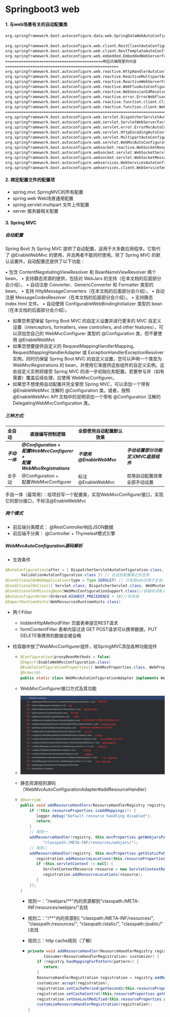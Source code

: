 # Springboot3 web

#### 1. 与web场景有关的自动配置类

```properties
org.springframework.boot.autoconfigure.data.web.SpringDataWebAutoConfiguration

org.springframework.boot.autoconfigure.web.client.RestClientAutoConfiguration
org.springframework.boot.autoconfigure.web.client.RestTemplateAutoConfiguration
org.springframework.boot.autoconfigure.web.embedded.EmbeddedWebServerFactoryCustomizerAutoConfiguration
===========================================响应式编程里的内容==================================================
org.springframework.boot.autoconfigure.web.reactive.HttpHandlerAutoConfiguration
org.springframework.boot.autoconfigure.web.reactive.ReactiveMultipartAutoConfiguration
org.springframework.boot.autoconfigure.web.reactive.ReactiveWebServerFactoryAutoConfiguration
org.springframework.boot.autoconfigure.web.reactive.WebFluxAutoConfiguration
org.springframework.boot.autoconfigure.web.reactive.WebSessionIdResolverAutoConfiguration
org.springframework.boot.autoconfigure.web.reactive.error.ErrorWebFluxAutoConfiguration
org.springframework.boot.autoconfigure.web.reactive.function.client.ClientHttpConnectorAutoConfiguration
org.springframework.boot.autoconfigure.web.reactive.function.client.WebClientAutoConfiguration
==========================================================================================================
org.springframework.boot.autoconfigure.web.servlet.DispatcherServletAutoConfiguration
org.springframework.boot.autoconfigure.web.servlet.ServletWebServerFactoryAutoConfiguration
org.springframework.boot.autoconfigure.web.servlet.error.ErrorMvcAutoConfiguration
org.springframework.boot.autoconfigure.web.servlet.HttpEncodingAutoConfiguration
org.springframework.boot.autoconfigure.web.servlet.MultipartAutoConfiguration
org.springframework.boot.autoconfigure.web.servlet.WebMvcAutoConfiguration
org.springframework.boot.autoconfigure.websocket.reactive.WebSocketReactiveAutoConfiguration
org.springframework.boot.autoconfigure.websocket.servlet.WebSocketServletAutoConfiguration
org.springframework.boot.autoconfigure.websocket.servlet.WebSocketMessagingAutoConfiguration
org.springframework.boot.autoconfigure.webservices.WebServicesAutoConfiguration
org.springframework.boot.autoconfigure.webservices.client.WebServiceTemplateAutoConfiguration
```

#### 2. 绑定配置文件的配置项

- spring.mvc    SpringMVC的所有配置
- spring.web    Web场景通用配置  
- spring.servlet.multipart    文件上传配置
- server   服务器相关配置

#### 3. Spring MVC

#####  自动配置

Spring Boot 为 Spring MVC 提供了自动配置，适用于大多数应用程序。它取代了 @EnableWebMvc 的使用，并且两者不能同时使用。除了 Spring MVC 的默认设置外，自动配置还提供了以下功能：

•  包含 ContentNegotiatingViewResolver 和 BeanNameViewResolver 两个 bean。
• 支持静态资源的提供，包括对 WebJars 的支持（在本文档的后面部分会介绍）。
• 自动注册 Converter、GenericConverter 和 Formatter 类型的 bean。
• 支持 HttpMessageConverters（在本文档的后面部分会介绍）。
• 自动注册 MessageCodesResolver（在本文档的后面部分会介绍）。
• 支持静态 index.html 文件。
• 自动使用 ConfigurableWebBindingInitializer 类型的 bean（在本文档的后面部分会介绍）。

- 如果您希望保留 Spring Boot MVC 的自定义设置并进行更多的 MVC 自定义设置（interceptors, formatters, view controllers, and other features），可以添加您自己的 WebMvcConfigurer 类型的 @Configuration 类，但不要使用 @EnableWebMvc
- 如果您想要提供自定义的 RequestMappingHandlerMapping、RequestMappingHandlerAdapter 或 ExceptionHandlerExceptionResolver 实例，同时仍保留 Spring Boot MVC 的自定义设置，您可以声明一个类型为 WebMvcRegistrations 的 bean，并使用它来提供这些组件的自定义实例。这些自定义实例将接受 Spring MVC 的进一步初始化和配置。若要参与并（如有需要）覆盖后续处理，应使用 WebMvcConfigurer。
- 如果您不想使用自动配置并完全掌控 Spring MVC，可以添加一个带有 @EnableWebMvc 注解的 @Configuration 类。或者，按照 @EnableWebMvc API 文档中的说明添加一个带有 @Configuration 注解的 DelegatingWebMvcConfiguration 类。

##### 三种方式:

| 全自动         | 直接编写控制逻辑                                             | 全部使用自动配置默认效果  |                                       |
| :------------- | ------------------------------------------------------------ | ------------------------- | ------------------------------------- |
| ***手动一体*** | ***@Configuration + <br />配置WebMvcConfigurer + <br />配置 WebMvcRegistrations*** | ***不使用@EnableWebMvc*** | ***手动设置部分功能定义MVC底层组件*** |
| 全手动         | @Configuration + <br />配置WebMvcConfigurer                  | 标注@EnableWebMvc         | 禁用自动配置效果<br />全部手动设置    |

手自一体（最常用）：给项目写一个配置类，实现WebMvcConfigurer接口，实现它的部分接口，不标注@EnableWebMvc

##### 两个模式

- 前后端分离模式： @RestController响应JSON数据
- 前后端不分离： @Controller + Thymeleaf模式引擎

##### WebMvcAutoConfiguration源码解析

- 生效条件

```java
@AutoConfiguration(after = { DispatcherServletAutoConfiguration.class, TaskExecutionAutoConfiguration.class,
       ValidationAutoConfiguration.class }) // 在这些配置类之后生效
@ConditionalOnWebApplication(type = Type.SERVLET) // 只有是web应用才生效，类型还得是servlet（区别于reaction编程）
@ConditionalOnClass({ Servlet.class, DispatcherServlet.class, WebMvcConfigurer.class })
@ConditionalOnMissingBean(WebMvcConfigurationSupport.class)//容器中没有才会生效，为自定义提供了方便
@AutoConfigureOrder(Ordered.HIGHEST_PRECEDENCE + 10)//优先级
@ImportRuntimeHints(WebResourcesRuntimeHints.class)
```

- 两个Filter

  - hiddenHttpMethodFilter	页面表单提交REST请求
  - formContentFilter      表单内容过滤  GET POST请求可以携带数据，PUT DELETE等携带的数据会被会略

- 给容器中放了WebMvcConfigurer组件，给SpringMVC添加各种功能组件

  - ```java
    @Configuration(proxyBeanMethods = false)
    @Import(EnableWebMvcConfiguration.class)
    @EnableConfigurationProperties({ WebMvcProperties.class, WebProperties.class })
    @Order(0)
    public static class WebMvcAutoConfigurationAdapter implements WebMvcConfigurer, ServletContextAware {}
    ```

  - WebMvcConfigurer接口方式及其功能

  - ![WebMvcConfigurer接口方法](./pictures4md/WebMvcConfigurer方法.jpg)

  - 静态资源规则源码（WebMvcAutoConfigurationAdapter#addResourceHandler）

  - ```java
    @Override
    public void addResourceHandlers(ResourceHandlerRegistry registry) {
        if (!this.resourceProperties.isAddMappings()) {
           logger.debug("Default resource handling disabled");
           return;
        }
        // 规则一
        addResourceHandler(registry, this.mvcProperties.getWebjarsPathPattern(),
              "classpath:/META-INF/resources/webjars/");
        // 规则二
        addResourceHandler(registry, this.mvcProperties.getStaticPathPattern(), (registration) -> {
           registration.addResourceLocations(this.resourceProperties.getStaticLocations());
           if (this.servletContext != null) {
              ServletContextResource resource = new ServletContextResource(this.servletContext, SERVLET_LOCATION);
              registration.addResourceLocations(resource);
           }
        });
    }
    ```

    - 规则一："/webjars/**"内的资源都到"classpath:/META-INF/resources/webjars/"去找

    - 规则二："/**"内的资源到{ "classpath:/META-INF/resources/", "classpath:/resources/", "classpath:/static/", "classpath:/public/" }去找

    - 规则三：http cache规则（了解）

    - ```java
      private void addResourceHandler(ResourceHandlerRegistry registry, String pattern,
             Consumer<ResourceHandlerRegistration> customizer) {
          if (registry.hasMappingForPattern(pattern)) {
             return;
          }
          ResourceHandlerRegistration registration = registry.addResourceHandler(pattern);
          customizer.accept(registration);
          registration.setCachePeriod(getSeconds(this.resourceProperties.getCache().getPeriod()));
          registration.setCacheControl(this.resourceProperties.getCache().getCachecontrol().toHttpCacheControl());
          registration.setUseLastModified(this.resourceProperties.getCache().isUseLastModified());
          customizeResourceHandlerRegistration(registration);
      }
      ```






















































